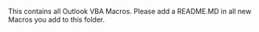 This contains all Outlook VBA Macros. 
Please add a README.MD in all new Macros you add to this folder.